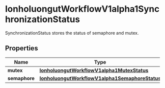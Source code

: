 

# IonholuongutWorkflowV1alpha1SynchronizationStatus

SynchronizationStatus stores the status of semaphore and mutex.

## Properties

Name | Type | Description | Notes
------------ | ------------- | ------------- | -------------
**mutex** | [**IonholuongutWorkflowV1alpha1MutexStatus**](IonholuongutWorkflowV1alpha1MutexStatus.md) |  |  [optional]
**semaphore** | [**IonholuongutWorkflowV1alpha1SemaphoreStatus**](IonholuongutWorkflowV1alpha1SemaphoreStatus.md) |  |  [optional]



